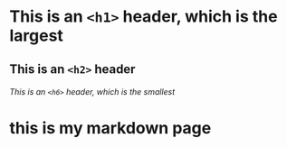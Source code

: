 # This is an `<h1>` header, which is the largest

## This is an `<h2>` header

###### This is an `<h6>` header, which is the smallest
# this is my markdown page
